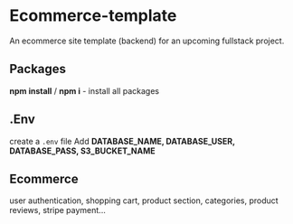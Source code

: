 # Ecommerce-template
An ecommerce site template (backend) for an upcoming fullstack project. 

## Packages

**npm install** / **npm i** - install all packages

## .Env

create a `.env` file
Add **DATABASE_NAME, DATABASE_USER, DATABASE_PASS, S3_BUCKET_NAME**

## Ecommerce

user authentication, shopping cart, product section, categories, product reviews, stripe payment...